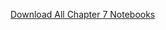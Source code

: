 [Download All Chapter 7 Notebooks](https://download-directory.github.io/?url=https://github.com/coursekata/teaching-materials/tree/main/By%20Chapter%20(ABCD)/Chapter%2007)
